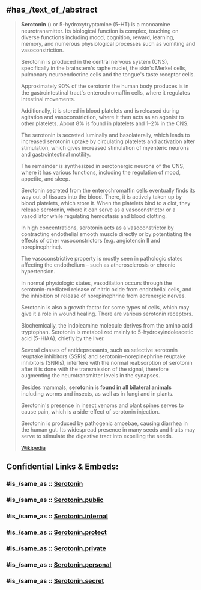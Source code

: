 
## #has_/text_of_/abstract 


> **Serotonin** () or 5-hydroxytryptamine (5-HT) is a monoamine neurotransmitter. 
> Its biological function is complex, touching on diverse functions including mood, cognition, reward, learning, memory, 
> and numerous physiological processes such as vomiting and vasoconstriction.
>
> Serotonin is produced in the central nervous system (CNS), 
> specifically in the brainstem's raphe nuclei, the skin's Merkel cells, pulmonary neuroendocrine cells 
> and the tongue's taste receptor cells. 
> 
> Approximately 90% of the serotonin the human body produces is in the gastrointestinal tract's enterochromaffin cells, 
> where it regulates intestinal movements. 
> 
> Additionally, it is stored in blood platelets and is released during agitation and vasoconstriction, 
> where it then acts as an agonist to other platelets. About 8% is found in platelets and 1–2% in the CNS.
>
> The serotonin is secreted luminally and basolaterally, 
> which leads to increased serotonin uptake by circulating platelets and activation after stimulation, 
> which gives increased stimulation of myenteric neurons and gastrointestinal motility. 
> 
> The remainder is synthesized in serotonergic neurons of the CNS, 
> where it has various functions, including the regulation of mood, appetite, and sleep.
>
> Serotonin secreted from the enterochromaffin cells eventually finds its way out of tissues into the blood. 
> There, it is actively taken up by blood platelets, which store it. 
> When the platelets bind to a clot, they release serotonin, 
> where it can serve as a vasoconstrictor or a vasodilator while regulating hemostasis and blood clotting. 
> 
> In high concentrations, serotonin acts as a vasoconstrictor 
> by contracting endothelial smooth muscle directly 
> or by potentiating the effects of other vasoconstrictors (e.g. angiotensin II and norepinephrine). 
> 
> The vasoconstrictive property is mostly seen in pathologic states affecting the endothelium – 
> such as atherosclerosis or chronic hypertension. 
> 
> In normal physiologic states, vasodilation occurs 
> through the serotonin-mediated release of nitric oxide from endothelial cells, 
> and the inhibition of release of norepinephrine from adrenergic nerves. 
> 
> Serotonin is also a growth factor for some types of cells, which may give it a role in wound healing. 
> There are various serotonin receptors.
>
> Biochemically, the indoleamine molecule derives from the amino acid tryptophan. 
> Serotonin is metabolized mainly to 5-hydroxyindoleacetic acid (5-HIAA), chiefly by the liver.
>
> Several classes of antidepressants, 
> such as selective serotonin reuptake inhibitors (SSRIs) 
> and serotonin–norepinephrine reuptake inhibitors (SNRIs), 
> interfere with the normal reabsorption of serotonin after it is done with the transmission of the signal, 
> therefore augmenting the neurotransmitter levels in the synapses.
>
> Besides mammals, __serotonin is found in all bilateral animals__ 
> including worms and insects, as well as in fungi and in plants. 
> 
> Serotonin's presence in insect venoms and plant spines serves to cause pain, 
> which is a side-effect of serotonin injection. 
> 
> Serotonin is produced by pathogenic amoebae, causing diarrhea in the human gut. 
> Its widespread presence in many seeds and fruits may serve to stimulate the digestive tract into expelling the seeds.
>
> [Wikipedia](https://en.wikipedia.org/wiki/Serotonin)


## Confidential Links & Embeds: 

### #is_/same_as :: [Serotonin](/_Standards/Chemistry/organic/Biochemistry/Hormone/Serotonin.md) 

### #is_/same_as :: [Serotonin.public](/_public/Chemistry/organic/Biochemistry/Hormone/Serotonin.public.md) 

### #is_/same_as :: [Serotonin.internal](/_internal/Chemistry/organic/Biochemistry/Hormone/Serotonin.internal.md) 

### #is_/same_as :: [Serotonin.protect](/_protect/Chemistry/organic/Biochemistry/Hormone/Serotonin.protect.md) 

### #is_/same_as :: [Serotonin.private](/_private/Chemistry/organic/Biochemistry/Hormone/Serotonin.private.md) 

### #is_/same_as :: [Serotonin.personal](/_personal/Chemistry/organic/Biochemistry/Hormone/Serotonin.personal.md) 

### #is_/same_as :: [Serotonin.secret](/_secret/Chemistry/organic/Biochemistry/Hormone/Serotonin.secret.md)

